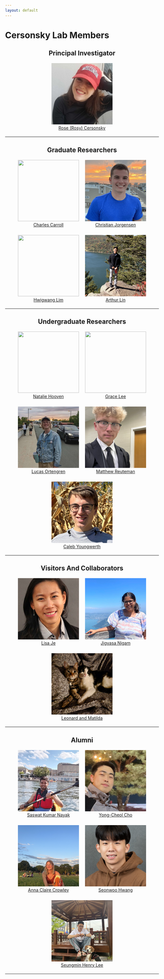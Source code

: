 ```yaml
---
layout: default
---
```

# Cersonsky Lab Members

<head>
<style>
.profile-container {
 display: flex;
 flex-direction: row;
 flex-wrap: wrap;
 justify-content: center;
 align-items: center;
 gap: 25px 10px;
 max-width: 700px;
 margin-left: auto;
 margin-right: auto;
 margin-top: 20px;
 margin-bottom: 20px;
}
.profile {
 text-align: center;
 width: 210px;
}

@media print, screen and (max-width: 1100px) {
 .profile-container {
  max-width: 450px
 }
 .profile{
  width: 47%;
 }

@media print, screen and (max-width: 960px) {
 .profile-container {
  max-width: 700px;
 }
 .profile{
  width: 31%;
 }

@media print, screen and (max-width: 720px) {
 .profile-container {
  max-width: 450px;
 }
 .profile{
  width: 47%;
 }

</style>
</head>



<h2 style="text-align: center;"> Principal Investigator
</h2>

<div class="profile-container">
<div class="profile">
<a href="/members/rose_(rosy)_cersonsky"><img src="/assets/img/rose_(rosy)_cersonsky.png" style="width:200px; height:200px; object-fit:cover;"></a><br><a href="/members/rose_(rosy)_cersonsky">Rose (Rosy) Cersonsky</a>
</div>
</div>


------


<h2 style="text-align: center;"> Graduate Researchers
</h2>

<div class="profile-container">
<div class="profile">
<a href="/members/charles_carroll"><img src="/assets/img/charles_carroll.png" style="width:200px; height:200px; object-fit:cover;"></a><br><a href="/members/charles_carroll">Charles Carroll</a>
</div>
<div class="profile">
<a href="/members/christian_jorgensen"><img src="/assets/img/christian_jorgensen.png" style="width:200px; height:200px; object-fit:cover;"></a><br><a href="/members/christian_jorgensen">Christian Jorgensen</a>
</div>
<div class="profile">
<a href="/members/hwigwang_lim"><img src="/assets/img/hwigwang_lim.png" style="width:200px; height:200px; object-fit:cover;"></a><br><a href="/members/hwigwang_lim">Hwigwang Lim</a>
</div>
<div class="profile">
<a href="/members/arthur_lin"><img src="/assets/img/arthur_lin.png" style="width:200px; height:200px; object-fit:cover;"></a><br><a href="/members/arthur_lin">Arthur Lin</a>
</div>
</div>


------


<h2 style="text-align: center;"> Undergraduate Researchers
</h2>

<div class="profile-container">
<div class="profile">
<a href="/members/natalie_hooven"><img src="/assets/img/natalie_hooven.png" style="width:200px; height:200px; object-fit:cover;"></a><br><a href="/members/natalie_hooven">Natalie Hooven</a>
</div>
<div class="profile">
<a href="/members/grace_lee"><img src="/assets/img/grace_lee.png" style="width:200px; height:200px; object-fit:cover;"></a><br><a href="/members/grace_lee">Grace Lee</a>
</div>
<div class="profile">
<a href="/members/lucas_ortengren"><img src="/assets/img/lucas_ortengren.png" style="width:200px; height:200px; object-fit:cover;"></a><br><a href="/members/lucas_ortengren">Lucas Ortengren</a>
</div>
<div class="profile">
<a href="/members/matthew_reuteman"><img src="/assets/img/matthew_reuteman.png" style="width:200px; height:200px; object-fit:cover;"></a><br><a href="/members/matthew_reuteman">Matthew Reuteman</a>
</div>
<div class="profile">
<a href="/members/caleb_youngwerth"><img src="/assets/img/caleb_youngwerth.jpg" style="width:200px; height:200px; object-fit:cover;"></a><br><a href="/members/caleb_youngwerth">Caleb Youngwerth</a>
</div>
</div>


------


<h2 style="text-align: center;"> Visitors And Collaborators
</h2>

<div class="profile-container">
<div class="profile">
<a href="/members/lisa_je"><img src="/assets/img/lisa_je.png" style="width:200px; height:200px; object-fit:cover;"></a><br><a href="/members/lisa_je">Lisa Je</a>
</div>
<div class="profile">
<a href="/members/jigyasa_nigam"><img src="/assets/img/jigyasa_nigam.png" style="width:200px; height:200px; object-fit:cover;"></a><br><a href="/members/jigyasa_nigam">Jigyasa Nigam</a>
</div>
<div class="profile">
<a href="/members/leonard_and_matilda"><img src="/assets/img/leonard_and_matilda.jpg" style="width:200px; height:200px; object-fit:cover;"></a><br><a href="/members/leonard_and_matilda">Leonard and Matilda</a>
</div>
</div>


------


<h2 style="text-align: center;"> Alumni
</h2>

<div class="profile-container">
<div class="profile">
<a href="/members/saswat_kumar_nayak"><img src="/assets/img/saswat_kumar_nayak.png" style="width:200px; height:200px; object-fit:cover;"></a><br><a href="/members/saswat_kumar_nayak">Saswat Kumar Nayak</a>
</div>
<div class="profile">
<a href="/members/yong-cheol_cho"><img src="/assets/img/yong-cheol_cho.png" style="width:200px; height:200px; object-fit:cover;"></a><br><a href="/members/yong-cheol_cho">Yong-Cheol Cho</a>
</div>
<div class="profile">
<a href="/members/anna_claire_crowley"><img src="/assets/img/anna_claire_crowley.png" style="width:200px; height:200px; object-fit:cover;"></a><br><a href="/members/anna_claire_crowley">Anna Claire Crowley</a>
</div>
<div class="profile">
<a href="/members/seonwoo_hwang"><img src="/assets/img/seonwoo_hwang.jpg" style="width:200px; height:200px; object-fit:cover;"></a><br><a href="/members/seonwoo_hwang">Seonwoo Hwang</a>
</div>
<div class="profile">
<a href="/members/seungmin_henry_lee"><img src="/assets/img/seungmin_henry_lee.png" style="width:200px; height:200px; object-fit:cover;"></a><br><a href="/members/seungmin_henry_lee">Seungmin Henry Lee</a>
</div>
</div>


------
